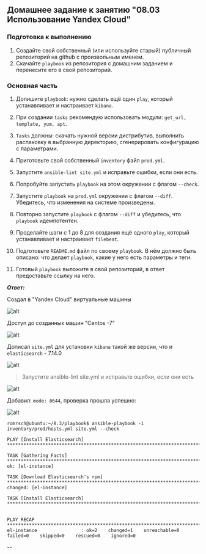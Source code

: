 ## Домашнее задание к занятию "08.03 Использование Yandex Cloud"


### Подготовка к выполнению

1. Создайте свой собственный (или используйте старый) публичный репозиторий на github с произвольным именем.
2. Скачайте `playbook` из репозитория с домашним заданием и перенесите его в свой репозиторий.

### Основная часть

1. Допишите `playbook`: нужно сделать ещё один `play`, который устанавливает и настраивает `kibana`.
2. При создании `tasks` рекомендую использовать модули: `get_url, template, yum, apt`.
3. `Tasks` должны: скачать нужной версии дистрибутив, выполнить распаковку в выбранную директорию, сгенерировать конфигурацию с параметрами.
4. Приготовьте свой собственный `inventory` файл `prod.yml`.
5. Запустите `ansible-lint site.yml` и исправьте ошибки, если они есть.
6. Попробуйте запустить `playbook` на этом окружении с флагом `--check`.
7. Запустите `playbook` на `prod.yml` окружении с флагом `--diff`. Убедитесь, что изменения на системе произведены.
8. Повторно запустите `playbook` с флагом `--diff` и убедитесь, что `playbook` идемпотентен.

9. Проделайте шаги с 1 до 8 для создания ещё одного `play`, который устанавливает и настраивает `filebeat`.
10. Подготовьте `README.md` файл по своему `playbook`. В нём должно быть описано: что делает `playbook`, какие у него есть параметры и теги.
11. Готовый `playbook` выложите в свой репозиторий, в ответ предоставьте ссылку на него.



***Ответ:***

Создал в "Yandex Cloud" виртуальные машины

![alt](https://i.ibb.co/Q6BfySG/Screenshot-3.jpg)

Доступ до созданных машин "Centos -7"

![alt](https://i.ibb.co/nrFZwWf/Screenshot-4.jpg)

Дописал `site.yml` для установки `kibana` такой же версии, что и `elasticsearch` - 7.14.0

![alt](https://i.ibb.co/DCGB5QV/Screenshot-8.jpg)

> Запустите ansible-lint site.yml и исправьте ошибки, если они есть
> 

![alt](https://i.ibb.co/nbsHLVN/Screenshot-9.jpg)
 
 Добавил: `mode: 0644`, проверка прошла успешно:
 
 ![alt](https://i.ibb.co/yN8WsRS/Screenshot-10.jpg)
 
 
```
romrsch@ubuntu:~/8.3/playbook$ ansible-playbook -i inventory/prod/hosts.yml site.yml --check

PLAY [Install Elasticsearch] ******************************************************************************************************************************************************************************

TASK [Gathering Facts] ************************************************************************************************************************************************************************************
ok: [el-instance]

TASK [Download Elasticsearch's rpm] ***********************************************************************************************************************************************************************
changed: [el-instance]

TASK [Install Elasticsearch] ******************************************************************************************************************************************************************************


PLAY RECAP ************************************************************************************************************************************************************************************************
el-instance                : ok=2    changed=1    unreachable=0    failed=0    skipped=0    rescued=0    ignored=0  
```

--
